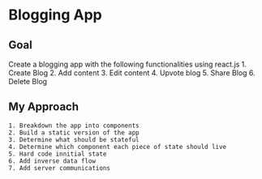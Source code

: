# Blogging App

## Goal 
Create a blogging app with the following functionalities using react.js
    1. Create Blog
    2. Add content 
    3. Edit content
    4. Upvote blog
    5. Share Blog
    6. Delete Blog

## My Approach
    1. Breakdown the app into components 
    2. Build a static version of the app 
    3. Determine what should be stateful 
    4. Determine which component each piece of state should live 
    5. Hard code innitial state      
    6. Add inverse data flow 
    7. Add server communications
    
